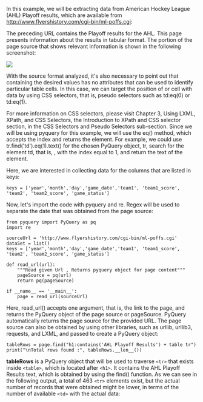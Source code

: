In this example, we will be extracting data from American Hockey League (AHL) Playoff results, which are available from http://www.flyershistory.com/cgi-bin/ml-poffs.cgi:


The preceding URL contains the Playoff results for the AHL. This page presents information about the results in tabular format. The portion of the page source that shows relevant information is shown in the following screenshot:

![](https://github.com/fenago/katacoda-scenarios/raw/master/web-scraping-with-python/chapter-04-02/steps/7/1.png)

With the source format analyzed, it's also necessary to point out that <td> containing the desired values has no attributes that can be used to identify particular table cells. In this case, we can target the position of <td> or cell with data by using CSS selectors, that is, pseudo selectors such as td:eq(0) or td:eq(1).

For more information on CSS selectors, please visit Chapter 3, Using LXML, XPath, and CSS Selectors, the Introduction to XPath and CSS selector section, in the CSS Selectors and Pseudo Selectors sub-section.
Since we will be using pyquery for this example, we will use the eq() method, which accepts the index and returns the element. For example, we could use tr.find('td').eq(1).text() for the chosen PyQuery object, tr, search for the element td, that is, <td>, with the index equal to 1, and return the text of the element.

Here, we are interested in collecting data for the columns that are listed in keys:

```
keys = ['year','month','day','game_date','team1', 'team1_score', 'team2', 'team2_score', 'game_status']
```

Now, let's import the code with pyquery and re. Regex will be used to separate the date that was obtained from the page source:

```
from pyquery import PyQuery as pq
import re

sourceUrl = 'http://www.flyershistory.com/cgi-bin/ml-poffs.cgi'
dataSet = list()
keys = ['year','month','day','game_date','team1', 'team1_score', 'team2', 'team2_score', 'game_status']

def read_url(url):
    """Read given Url , Returns pyquery object for page content"""
    pageSource = pq(url)
    return pq(pageSource)

if __name__ == '__main__':
    page = read_url(sourceUrl)       
``` 

Here, read_url() accepts one argument, that is, the link to the page, and returns the PyQuery object of the page source or pageSource. PyQuery automatically returns the page source for the provided URL. The page source can also be obtained by using other libraries, such as urllib, urllib3, requests, and LXML, and passed to create a PyQuery object:

```
tableRows = page.find("h1:contains('AHL Playoff Results') + table tr")
print("\nTotal rows found :", tableRows.__len__())
```

**tableRows** is a PyQuery object that will be used to traverse `<tr>` that exists inside `<table>`, which is located after `<h1>`. It contains the AHL Playoff Results text, which is obtained by using the find() function. As we can see in the following output, a total of 463 `<tr>` elements exist, but the actual number of records that were obtained might be lower, in terms of the number of available `<td>` with the actual data: